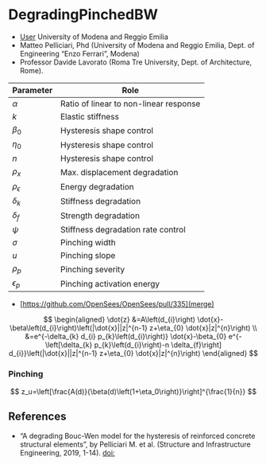 # DegradingPinchedBW

- [User](https://github.com/GiacomoGr) University of Modena and Reggio Emilia
- Matteo Pelliciari, Phd (University of Modena and Reggio Emilia, Dept. of Engineering “Enzo Ferrari”, Modena)
- Professor Davide Lavorato (Roma Tre University, Dept. of Architecture, Rome).

|   Parameter       |  Role  |
|-------------------|--------------------------------------|
| $\alpha$          |  Ratio of linear to non-linear response  |
| $k$               |  Elastic stiffness  |
| $\beta_{0}$       |  Hysteresis shape control  |
| $\eta_{0}$        |  Hysteresis shape control  |
| $n$               |  Hysteresis shape control  |
| $\rho_{x}$        |  Max. displacement degradation  |
| $\rho_{\epsilon}$ |  Energy degradation  |
| $\delta_{k}$ |  Stiffness degradation  |
| $\delta_{f}$ |  Strength degradation  |
| $\psi$ |  Stiffness degradation rate control  |
| $\sigma$ |  Pinching width  |
| $u$ |  Pinching slope  |
| $\rho_{p}$ |  Pinching severity  |
| $\epsilon_{p}$ |  Pinching activation energy  |


- [https://github.com/OpenSees/OpenSees/pull/335](merge)

$$
\begin{aligned}
\dot{z} &=A\left(d_{i}\right) \dot{x}-\beta\left(d_{i}\right)\left(|\dot{x}||z|^{n-1} z+\eta_{0} \dot{x}|z|^{n}\right) \\
&=e^{-\delta_{k} d_{i} p_{k}\left(d_{i}\right)} \dot{x}-\beta_{0} e^{-\left[\delta_{k} p_{k}\left(d_{i}\right)-n \delta_{f}\right] d_{i}}\left(|\dot{x}||z|^{n-1} z+\eta_{0} \dot{x}|z|^{n}\right)
\end{aligned}
$$


### Pinching

$$
z_u=\left[\frac{A(d)}{\beta(d)\left(1+\eta_0\right)}\right]^{\frac{1}{n}}
$$


## References

- “A degrading Bouc-Wen model for the hysteresis of reinforced concrete structural elements”, by Pelliciari M. et al. (Structure and Infrastructure Engineering, 2019, 1-14). [doi:](https://doi.org/10.1080/15732479.2019.1674893)

